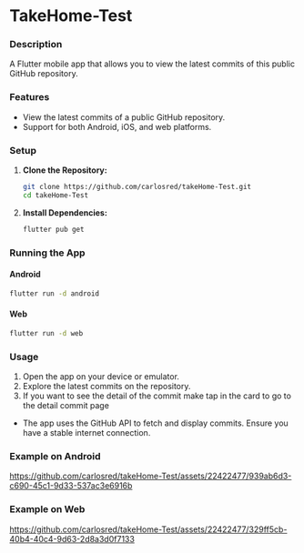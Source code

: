 


# TakeHome-Test

### Description

A Flutter mobile app that allows you to view the latest commits of this public GitHub repository.

### Features

- View the latest commits of a public GitHub repository.
- Support for both Android, iOS, and web platforms.

### Setup

1. **Clone the Repository:**

    ```bash
    git clone https://github.com/carlosred/takeHome-Test.git
    cd takeHome-Test
    ```

2. **Install Dependencies:**

    ```bash
    flutter pub get
    ```

### Running the App

#### Android

```bash
flutter run -d android
```

#### Web

```bash
flutter run -d web
```

### Usage

1. Open the app on your device or emulator.
2. Explore the latest commits on the repository.
3. If you want to see the detail of the commit make tap in the card to go to the detail commit page
   



- The app uses the GitHub API to fetch and display commits. Ensure you have a stable internet connection.

### Example on Android




https://github.com/carlosred/takeHome-Test/assets/22422477/939ab6d3-c690-45c1-9d33-537ac3e6916b




### Example on Web 




https://github.com/carlosred/takeHome-Test/assets/22422477/329ff5cb-40b4-40c4-9d63-2d8a3d0f7133


